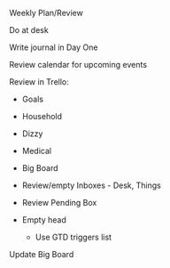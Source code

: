 Weekly Plan/Review

Do at desk 

Write journal in Day One

Review calendar for upcoming events

Review in Trello:
- Goals
- Household 
- Dizzy
- Medical
- Big Board



- Review/empty Inboxes - Desk, Things
- Review Pending Box
- Empty head
    - Use GTD triggers list

Update Big Board